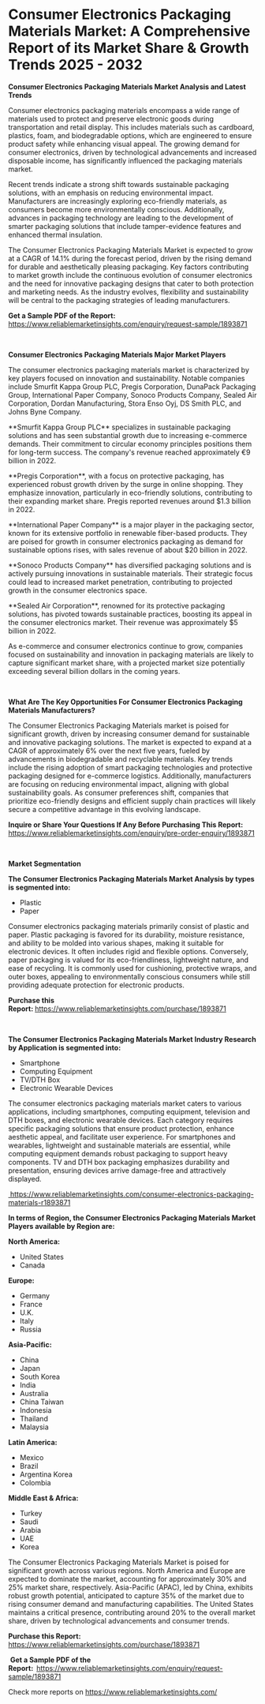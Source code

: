 <p><h1>Consumer Electronics Packaging Materials Market: A Comprehensive Report of its Market Share & Growth Trends 2025 - 2032</h1></p><p><strong>Consumer Electronics Packaging Materials Market Analysis and Latest Trends</strong></p>
<p><p>Consumer electronics packaging materials encompass a wide range of materials used to protect and preserve electronic goods during transportation and retail display. This includes materials such as cardboard, plastics, foam, and biodegradable options, which are engineered to ensure product safety while enhancing visual appeal. The growing demand for consumer electronics, driven by technological advancements and increased disposable income, has significantly influenced the packaging materials market.</p><p>Recent trends indicate a strong shift towards sustainable packaging solutions, with an emphasis on reducing environmental impact. Manufacturers are increasingly exploring eco-friendly materials, as consumers become more environmentally conscious. Additionally, advances in packaging technology are leading to the development of smarter packaging solutions that include tamper-evidence features and enhanced thermal insulation. </p><p>The Consumer Electronics Packaging Materials Market is expected to grow at a CAGR of 14.1% during the forecast period, driven by the rising demand for durable and aesthetically pleasing packaging. Key factors contributing to market growth include the continuous evolution of consumer electronics and the need for innovative packaging designs that cater to both protection and marketing needs. As the industry evolves, flexibility and sustainability will be central to the packaging strategies of leading manufacturers.</p></p>
<p><strong>Get a Sample PDF of the Report:&nbsp;</strong> <a href="https://www.reliablemarketinsights.com/enquiry/request-sample/1893871?utm_campaign=3261&utm_medium=2&utm_source=Github&utm_content=ia&utm_term=03042025&utm_id=consumer-electronics-packaging-materials">https://www.reliablemarketinsights.com/enquiry/request-sample/1893871</a></p>
<p>&nbsp;</p>
<p><strong>Consumer Electronics Packaging Materials Major Market Players</strong></p>
<p><p>The consumer electronics packaging materials market is characterized by key players focused on innovation and sustainability. Notable companies include Smurfit Kappa Group PLC, Pregis Corporation, DunaPack Packaging Group, International Paper Company, Sonoco Products Company, Sealed Air Corporation, Dordan Manufacturing, Stora Enso Oyj, DS Smith PLC, and Johns Byne Company.</p><p>**Smurfit Kappa Group PLC** specializes in sustainable packaging solutions and has seen substantial growth due to increasing e-commerce demands. Their commitment to circular economy principles positions them for long-term success. The company's revenue reached approximately €9 billion in 2022.</p><p>**Pregis Corporation**, with a focus on protective packaging, has experienced robust growth driven by the surge in online shopping. They emphasize innovation, particularly in eco-friendly solutions, contributing to their expanding market share. Pregis reported revenues around $1.3 billion in 2022.</p><p>**International Paper Company** is a major player in the packaging sector, known for its extensive portfolio in renewable fiber-based products. They are poised for growth in consumer electronics packaging as demand for sustainable options rises, with sales revenue of about $20 billion in 2022.</p><p>**Sonoco Products Company** has diversified packaging solutions and is actively pursuing innovations in sustainable materials. Their strategic focus could lead to increased market penetration, contributing to projected growth in the consumer electronics space.</p><p>**Sealed Air Corporation**, renowned for its protective packaging solutions, has pivoted towards sustainable practices, boosting its appeal in the consumer electronics market. Their revenue was approximately $5 billion in 2022.</p><p>As e-commerce and consumer electronics continue to grow, companies focused on sustainability and innovation in packaging materials are likely to capture significant market share, with a projected market size potentially exceeding several billion dollars in the coming years.</p></p>
<p>&nbsp;</p>
<p><strong>What Are The Key Opportunities For Consumer Electronics Packaging Materials Manufacturers?</strong></p>
<p><p>The Consumer Electronics Packaging Materials market is poised for significant growth, driven by increasing consumer demand for sustainable and innovative packaging solutions. The market is expected to expand at a CAGR of approximately 6% over the next five years, fueled by advancements in biodegradable and recyclable materials. Key trends include the rising adoption of smart packaging technologies and protective packaging designed for e-commerce logistics. Additionally, manufacturers are focusing on reducing environmental impact, aligning with global sustainability goals. As consumer preferences shift, companies that prioritize eco-friendly designs and efficient supply chain practices will likely secure a competitive advantage in this evolving landscape.</p></p>
<p><strong>Inquire or Share Your Questions If Any Before Purchasing This Report:</strong> <a href="https://www.reliablemarketinsights.com/enquiry/pre-order-enquiry/1893871?utm_campaign=3261&utm_medium=2&utm_source=Github&utm_content=ia&utm_term=03042025&utm_id=consumer-electronics-packaging-materials">https://www.reliablemarketinsights.com/enquiry/pre-order-enquiry/1893871</a></p>
<p>&nbsp;</p>
<p><strong>Market Segmentation</strong></p>
<p><strong>The Consumer Electronics Packaging Materials Market Analysis by types is segmented into:</strong></p>
<p><ul><li>Plastic​</li><li>Paper​</li></ul></p>
<p><p>Consumer electronics packaging materials primarily consist of plastic and paper. Plastic packaging is favored for its durability, moisture resistance, and ability to be molded into various shapes, making it suitable for electronic devices. It often includes rigid and flexible options. Conversely, paper packaging is valued for its eco-friendliness, lightweight nature, and ease of recycling. It is commonly used for cushioning, protective wraps, and outer boxes, appealing to environmentally conscious consumers while still providing adequate protection for electronic products.</p></p>
<p><strong>Purchase this Report:&nbsp;</strong><a href="https://www.reliablemarketinsights.com/purchase/1893871?utm_campaign=3261&utm_medium=2&utm_source=Github&utm_content=ia&utm_term=03042025&utm_id=consumer-electronics-packaging-materials">https://www.reliablemarketinsights.com/purchase/1893871</a></p>
<p>&nbsp;</p>
<p><strong>The Consumer Electronics Packaging Materials Market Industry Research by Application is segmented into:</strong></p>
<p><ul><li>Smartphone​</li><li>Computing Equipment​</li><li>TV/DTH Box​</li><li>Electronic Wearable Devices</li></ul></p>
<p><p>The consumer electronics packaging materials market caters to various applications, including smartphones, computing equipment, television and DTH boxes, and electronic wearable devices. Each category requires specific packaging solutions that ensure product protection, enhance aesthetic appeal, and facilitate user experience. For smartphones and wearables, lightweight and sustainable materials are essential, while computing equipment demands robust packaging to support heavy components. TV and DTH box packaging emphasizes durability and presentation, ensuring devices arrive damage-free and attractively displayed.</p></p>
<p><a href="https://www.reliablemarketinsights.com/consumer-electronics-packaging-materials-r1893871?utm_campaign=3261&utm_medium=2&utm_source=Github&utm_content=ia&utm_term=03042025&utm_id=consumer-electronics-packaging-materials">&nbsp;https://www.reliablemarketinsights.com/consumer-electronics-packaging-materials-r1893871</a></p>
<p><strong>In terms of Region, the Consumer Electronics Packaging Materials Market Players available by Region are:</strong></p>
<p>
    <p> <strong> North America: </strong>
        <ul>
            <li>United States</li>
            <li>Canada</li>
        </ul>
        </p> 
    <p> <strong> Europe: </strong>
        <ul>
            <li>Germany</li>
            <li>France</li>
            <li>U.K.</li>
            <li>Italy</li>
            <li>Russia</li>
        </ul>
        </p> 
    <p> <strong> Asia-Pacific: </strong>
        <ul>
            <li>China</li>
            <li>Japan</li>
            <li>South Korea</li>
            <li>India</li>
            <li>Australia</li>
            <li>China Taiwan</li>
            <li>Indonesia</li>
            <li>Thailand</li>
            <li>Malaysia</li>
        </ul>
        </p> 
    <p> <strong> Latin America: </strong>
        <ul>
            <li>Mexico</li>
            <li>Brazil</li>
            <li>Argentina Korea</li>
            <li>Colombia</li>
        </ul>
        </p> 
    <p> <strong> Middle East & Africa: </strong>
        <ul>
            <li>Turkey</li>
            <li>Saudi</li>
            <li>Arabia</li>
            <li>UAE</li>
            <li>Korea</li>
        </ul>
    </p>
    </p>
<p><p>The Consumer Electronics Packaging Materials Market is poised for significant growth across various regions. North America and Europe are expected to dominate the market, accounting for approximately 30% and 25% market share, respectively. Asia-Pacific (APAC), led by China, exhibits robust growth potential, anticipated to capture 35% of the market due to rising consumer demand and manufacturing capabilities. The United States maintains a critical presence, contributing around 20% to the overall market share, driven by technological advancements and consumer trends.</p></p>
<p><strong>Purchase this Report: </strong><a href="https://www.reliablemarketinsights.com/purchase/1893871?utm_campaign=3261&utm_medium=2&utm_source=Github&utm_content=ia&utm_term=03042025&utm_id=consumer-electronics-packaging-materials">https://www.reliablemarketinsights.com/purchase/1893871</a></p>
<p>&nbsp;<strong>Get a Sample PDF of the Report:&nbsp;&nbsp;</strong><a href="https://www.reliablemarketinsights.com/enquiry/request-sample/1893871?utm_campaign=3261&utm_medium=2&utm_source=Github&utm_content=ia&utm_term=03042025&utm_id=consumer-electronics-packaging-materials">https://www.reliablemarketinsights.com/enquiry/request-sample/1893871</a></p>
<p><strong></strong></p>
<p>Check more reports on <a href="https://www.reliablemarketinsights.com/?utm_campaign=3261&utm_medium=2&utm_source=Github&utm_content=ia&utm_term=03042025&utm_id=consumer-electronics-packaging-materials">https://www.reliablemarketinsights.com/</a></p>